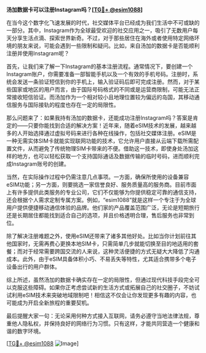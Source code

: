 **汤加数据卡可以注册Instagram吗？[[TG💪+ @esim1088](https://t.me/s/esim1088)]**

在当今这个数字化飞速发展的时代，社交媒体平台已经成为我们生活中不可或缺的一部分。其中，Instagram作为全球最受欢迎的社交应用之一，吸引了无数用户每天分享生活点滴、探索世界新奇。不过，对于那些居住在海外或者使用特定网络环境的朋友来说，可能会遇到一些限制和疑问。比如，来自汤加的数据卡是否能顺利注册并使用Instagram呢？

首先，让我们来了解一下Instagram的基本注册流程。通常情况下，要创建一个Instagram账户，你需要准备一部智能手机以及一个有效的手机号码。注册时，系统会发送一条验证短信到你的手机上，输入验证码后即可完成注册。然而，对于某些国家或地区的用户而言，由于国际号码格式的不同或是运营商限制，可能无法正常接收短信验证。而汤加作为一个相对较小且地理位置较为偏远的岛国，其移动通信服务与国际接轨的程度也存在一定的局限性。

那么问题来了：如果我持有汤加的数据卡，还能成功注册Instagram吗？答案是肯定的——只要你能找到合适的解决方案！近年来，随着eSIM技术的发展，越来越多的人开始选择通过虚拟号码来进行各种在线操作，包括社交媒体注册。eSIM是一种无需实体SIM卡就能实现联网功能的技术，它允许用户直接从云端下载所需配置文件，从而避免了传统物理SIM卡带来的不便。借助这一技术，即使身处汤加这样的地方，也可以轻松获取一个支持国际通话及数据传输的临时号码，进而顺利完成Instagram账号的创建。

当然，在实际操作过程中仍需注意几点事项。一方面，确保所使用的设备兼容eSIM功能；另一方面，则要挑选一家信誉良好、服务质量高的服务商。目前市面上有许多提供此类服务的专业公司，它们不仅能够为你提供稳定可靠的通信支持，还会根据个人需求定制专属方案。例如，“esim1088”就是这样一个专注于为全球用户提供便捷移动通信体验的品牌。他们家的产品覆盖范围广泛，无论是短期旅行还是长期居住都能找到适合自己的选项，并且价格透明合理，售后服务也非常到位。

除了解决注册难题之外，使用eSIM还带来了诸多其他好处。比如当你计划前往其他国家时，无需再费心更换本地SIM卡，只需简单几步就能切换至目的地适用的套餐；而对于经常需要跨国交流的人来说，这种灵活便捷的方式无疑大大降低了沟通成本。此外，由于eSIM具备体积小巧、不易丢失等特性，尤其适合携带多个电子设备出行的用户群体。

综上所述，虽然汤加的数据卡确实存在一定的局限性，但通过现代科技手段完全可以克服这些障碍。如果你正考虑尝试新的生活方式或拓展自己的社交圈子，不妨试试利用eSIM技术来突破地域限制吧！相信这不仅会让你发现更多有趣的内容，也可能成为开启全新旅程的重要契机。

最后提醒大家一句：无论采用何种方式接入互联网，请务必遵守当地法律法规，尊重他人隐私权，并保持良好的网络行为习惯。只有这样，才能共同营造一个健康和谐的数字环境。

[[TG💪+ @esim1088](https://t.me/s/esim1088) ![Image](https://i.postimg.cc/4NQfJmqS/Snipaste-2025-05-13-00-14-12.png)]